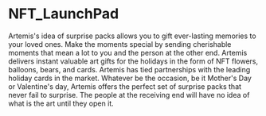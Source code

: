 # NFT_LaunchPad
Artemis's idea of surprise packs allows you to gift ever-lasting memories to your loved ones. Make the moments special by sending cherishable moments that mean a lot to you and the person at the other end. Artemis delivers instant valuable art gifts for the holidays in the form of NFT flowers, balloons, bears, and cards. Artemis has tied partnerships with the leading holiday cards in the market. Whatever be the occasion, be it Mother's Day or Valentine's day, Artemis offers the perfect set of surprise packs that never fail to surprise. The people at the receiving end will have no idea of what is the art until they open it.
